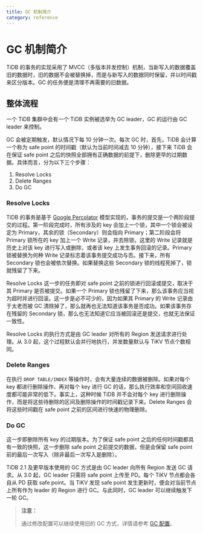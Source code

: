 ```yaml
---
title: GC 机制简介
category: reference
---
```


# GC 机制简介

TiDB 的事务的实现采用了 MVCC（多版本并发控制）机制，当新写入的数据覆盖旧的数据时，旧的数据不会被替换掉，而是与新写入的数据同时保留，并以时间戳来区分版本。GC 的任务便是清理不再需要的旧数据。

## 整体流程

一个 TiDB 集群中会有一个 TiDB 实例被选举为 GC leader，GC 的运行由 GC leader 来控制。

GC 会被定期触发，默认情况下每 10 分钟一次。每次 GC 时，首先，TiDB 会计算一个称为 safe point 的时间戳（默认为当前时间减去 10 分钟），接下来 TiDB 会在保证 safe point 之后的快照全部拥有正确数据的前提下，删除更早的过期数据。具体而言，分为以下三个步骤：

1. Resolve Locks
2. Delete Ranges
3. Do GC

### Resolve Locks

TiDB 的事务是基于 [Google Percolator](https://ai.google/research/pubs/pub36726) 模型实现的，事务的提交是一个两阶段提交的过程。第一阶段完成时，所有涉及的 key 会加上一个锁，其中一个锁会被设定为 Primary，其余的锁（Secondary）则会指向 Primary；第二阶段会将 Primary 锁所在的 key 加上一个 Write 记录，并去除锁。这里的 Write 记录就是历史上对该 key 进行写入或删除，或者该 key 上发生事务回滚的记录。Primary 锁被替换为何种 Write 记录标志着该事务提交成功与否。接下来，所有 Secondary 锁也会被依次替换。如果替换这些 Secondary 锁的线程死掉了，锁就残留了下来。

Resolve Locks 这一步的任务即对 safe point 之前的锁进行回滚或提交，取决于其 Primary 是否被提交。如果一个 Primary 锁也残留了下来，那么该事务应当视为超时并进行回滚。这一步是必不可少的，因为如果其 Primary 的 Write 记录由于太老而被 GC 清除掉了，那么就再也无法知道该事务是否成功。如果该事务存在残留的 Secondary 锁，那么也无法知道它应当被回滚还是提交，也就无法保证一致性。

Resolve Locks 的执行方式是由 GC leader 对所有的 Region 发送请求进行处理。从 3.0 起，这个过程默认会并行地执行，并发数量默认与 TiKV 节点个数相同。

### Delete Ranges

在执行 `DROP TABLE/INDEX` 等操作时，会有大量连续的数据被删除。如果对每个 key 都进行删除操作、再对每个 key 进行 GC 的话，那么执行效率和空间回收速度都可能非常的低下。事实上，这种时候 TiDB 并不会对每个 key 进行删除操作，而是将这些待删除的区间及删除操作的时间戳记录下来。Delete Ranges 会将这些时间戳在 safe point 之前的区间进行快速的物理删除。

### Do GC

这一步即删除所有 key 的过期版本。为了保证 safe point 之后的任何时间戳都具有一致的快照，这一步删除 safe point 之前提交的数据，但是会保留 safe point 前的最后一次写入（除非最后一次写入是删除）。

TiDB 2.1 及更早版本使用的 GC 方式是由 GC leader 向所有 Region 发送 GC 请求。从 3.0 起，GC leader 只需将 safe point 上传至 PD。每个 TiKV 节点都会各自从 PD 获取 safe point。当 TiKV 发现 safe point 发生更新时，便会对当前节点上所有作为 leader 的 Region 进行 GC。与此同时，GC leader 可以继续触发下一轮 GC。

> **注意：**
>
> 通过修改配置可以继续使用旧的 GC 方式，详情请参考 [GC 配置](/reference/garbage-collection/configuration.md)。
